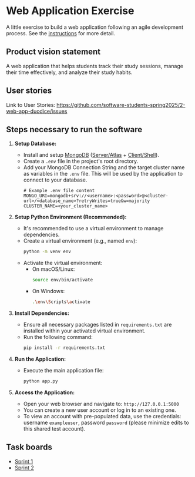 # Web Application Exercise

A little exercise to build a web application following an agile development process. See the [instructions](instructions.md) for more detail.

## Product vision statement

A web application that helps students track their study sessions, manage their time effectively, and analyze their study habits.

## User stories

Link to User Stories: https://github.com/software-students-spring2025/2-web-app-duodice/issues

## Steps necessary to run the software

1.  **Setup Database:**
    * Install and setup [MongoDB](https://www.mongodb.com/) ([Server/Atlas](https://www.mongodb.com/products/platform/atlas-database) + [Client/Shell](https://www.mongodb.com/try/download/shell)).
    * Create a `.env` file in the project's root directory.
    * Add your MongoDB Connection String and the target cluster name as variables in the `.env` file. This will be used by the application to connect to your database.
        ```dotenv
        # Example .env file content
        MONGO_URI=mongodb+srv://<username>:<password>@<cluster-url>/<database_name>?retryWrites=true&w=majority
        CLUSTER_NAME=<your_cluster_name>
        ```

2.  **Setup Python Environment (Recommended):**
    * It's recommended to use a virtual environment to manage dependencies.
    * Create a virtual environment (e.g., named `env`):
        ```bash
        python -m venv env
        ```
    * Activate the virtual environment:
        * On macOS/Linux:
            ```bash
            source env/bin/activate
            ```
        * On Windows:
            ```bash
            .\env\Scripts\activate
            ```

3.  **Install Dependencies:**
    * Ensure all necessary packages listed in `requirements.txt` are installed within your activated virtual environment.
    * Run the following command:
        ```bash
        pip install -r requirements.txt
        ```

4.  **Run the Application:**
    * Execute the main application file:
        ```bash
        python app.py
        ```

5.  **Access the Application:**
    * Open your web browser and navigate to: `http://127.0.0.1:5000`
    * You can create a new user account or log in to an existing one.
    * To view an account with pre-populated data, use the credentials: username `exampleuser`, password `password` (please minimize edits to this shared test account).

## Task boards

-   [Sprint 1](https://github.com/orgs/software-students-spring2025/projects/6)
-   [Sprint 2](https://github.com/orgs/software-students-spring2025/projects/17)
